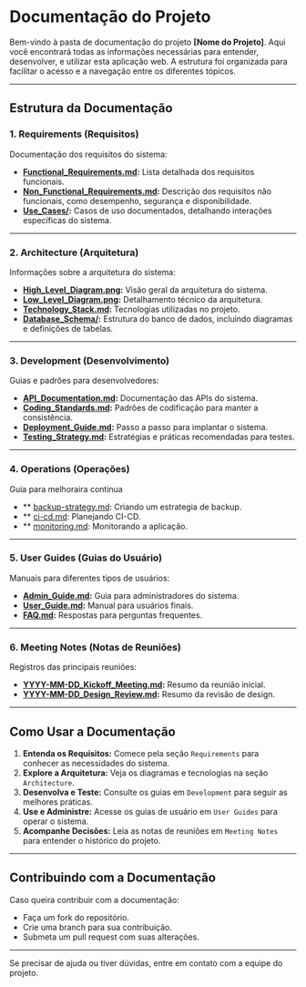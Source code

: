 # Documentação do Projeto

Bem-vindo à pasta de documentação do projeto **[Nome do Projeto]**. Aqui você encontrará todas as informações necessárias para entender, desenvolver, e utilizar esta aplicação web. A estrutura foi organizada para facilitar o acesso e a navegação entre os diferentes tópicos.

---

## Estrutura da Documentação

### 1. **Requirements (Requisitos)**
Documentação dos requisitos do sistema:
- **[Functional_Requirements.md](./Requirements/Functional_Requirements.md):** Lista detalhada dos requisitos funcionais.
- **[Non_Functional_Requirements.md](./Requirements/Non_Functional_Requirements.md):** Descrição dos requisitos não funcionais, como desempenho, segurança e disponibilidade.
- **[Use_Cases/](./Requirements/Use_Cases/):** Casos de uso documentados, detalhando interações específicas do sistema.

---

### 2. **Architecture (Arquitetura)**
Informações sobre a arquitetura do sistema:
- **[High_Level_Diagram.png](./Architecture/High_Level_Diagram.png):** Visão geral da arquitetura do sistema.
- **[Low_Level_Diagram.png](./Architecture/Low_Level_Diagram.png):** Detalhamento técnico da arquitetura.
- **[Technology_Stack.md](./Architecture/Technology_Stack.md):** Tecnologias utilizadas no projeto.
- **[Database_Schema/](./Architecture/Database_Schema/):** Estrutura do banco de dados, incluindo diagramas e definições de tabelas.

---

### 3. **Development (Desenvolvimento)**
Guias e padrões para desenvolvedores:
- **[API_Documentation.md](./Development/API_Documentation.md):** Documentação das APIs do sistema.
- **[Coding_Standards.md](./Development/Coding_Standards.md):** Padrões de codificação para manter a consistência.
- **[Deployment_Guide.md](./Development/Deployment_Guide.md):** Passo a passo para implantar o sistema.
- **[Testing_Strategy.md](./Development/Testing_Strategy.md):** Estratégias e práticas recomendadas para testes.

---

### 4. **Operations (Operações)**
Guia para melhoraira continua 
- ** [backup-strategy.md](docs/4.Operations/backup-strategy.md): Criando um estrategia de backup.
- ** [ci-cd.md](docs/4.Operations/ci-cd.md): Planejando CI-CD.
- ** [monitoring.md](docs/4.Operations/monitoring.md): Monitorando a aplicação.

---

### 5. **User Guides (Guias do Usuário)**
Manuais para diferentes tipos de usuários:
- **[Admin_Guide.md](./User_Guides/Admin_Guide.md):** Guia para administradores do sistema.
- **[User_Guide.md](./User_Guides/User_Guide.md):** Manual para usuários finais.
- **[FAQ.md](./User_Guides/FAQ.md):** Respostas para perguntas frequentes.

---

### 6. **Meeting Notes (Notas de Reuniões)**
Registros das principais reuniões:
- **[YYYY-MM-DD_Kickoff_Meeting.md](./Meeting_Notes/YYYY-MM-DD_Kickoff_Meeting.md):** Resumo da reunião inicial.
- **[YYYY-MM-DD_Design_Review.md](./Meeting_Notes/YYYY-MM-DD_Design_Review.md):** Resumo da revisão de design.

---

## Como Usar a Documentação

1. **Entenda os Requisitos:** Comece pela seção `Requirements` para conhecer as necessidades do sistema.
2. **Explore a Arquitetura:** Veja os diagramas e tecnologias na seção `Architecture`.
3. **Desenvolva e Teste:** Consulte os guias em `Development` para seguir as melhores práticas.
4. **Use e Administre:** Acesse os guias de usuário em `User Guides` para operar o sistema.
5. **Acompanhe Decisões:** Leia as notas de reuniões em `Meeting Notes` para entender o histórico do projeto.

---

## Contribuindo com a Documentação

Caso queira contribuir com a documentação:
- Faça um fork do repositório.
- Crie uma branch para sua contribuição.
- Submeta um pull request com suas alterações.

---

Se precisar de ajuda ou tiver dúvidas, entre em contato com a equipe do projeto.
